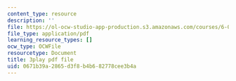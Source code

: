 ```yaml
---
content_type: resource
description: ''
file: https://ol-ocw-studio-app-production.s3.amazonaws.com/courses/6-042j-mathematics-for-computer-science-spring-2015/0671b39a2865d3f8b4b682778cee3b4a_hNrtGiCFPGs.pdf
file_type: application/pdf
learning_resource_types: []
ocw_type: OCWFile
resourcetype: Document
title: 3play pdf file
uid: 0671b39a-2865-d3f8-b4b6-82778cee3b4a
---
```

